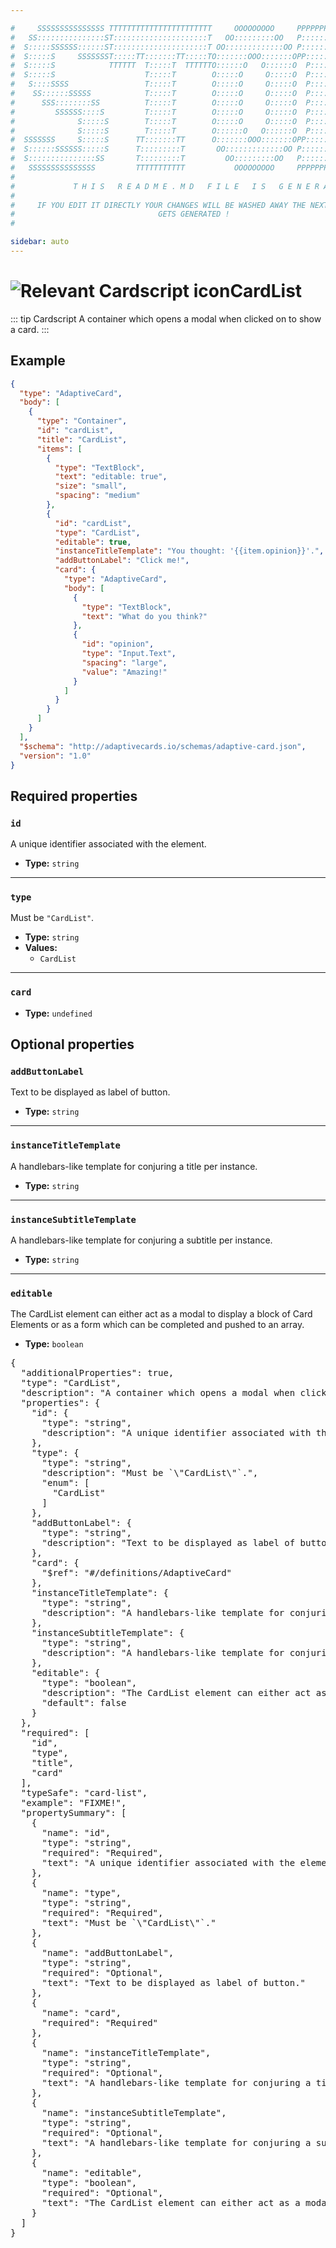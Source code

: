 ```yaml
---

#     SSSSSSSSSSSSSSS TTTTTTTTTTTTTTTTTTTTTTT     OOOOOOOOO     PPPPPPPPPPPPPPPPP    !!!  
#   SS:::::::::::::::ST:::::::::::::::::::::T   OO:::::::::OO   P::::::::::::::::P  !!:!! 
#  S:::::SSSSSS::::::ST:::::::::::::::::::::T OO:::::::::::::OO P::::::PPPPPP:::::P !:::! 
#  S:::::S     SSSSSSST:::::TT:::::::TT:::::TO:::::::OOO:::::::OPP:::::P     P:::::P!:::! 
#  S:::::S            TTTTTT  T:::::T  TTTTTTO::::::O   O::::::O  P::::P     P:::::P!:::! 
#  S:::::S                    T:::::T        O:::::O     O:::::O  P::::P     P:::::P!:::! 
#   S::::SSSS                 T:::::T        O:::::O     O:::::O  P::::PPPPPP:::::P !:::! 
#    SS::::::SSSSS            T:::::T        O:::::O     O:::::O  P:::::::::::::PP  !:::! 
#      SSS::::::::SS          T:::::T        O:::::O     O:::::O  P::::PPPPPPPPP    !:::! 
#         SSSSSS::::S         T:::::T        O:::::O     O:::::O  P::::P            !:::! 
#              S:::::S        T:::::T        O:::::O     O:::::O  P::::P            !!:!! 
#              S:::::S        T:::::T        O::::::O   O::::::O  P::::P             !!!   
#  SSSSSSS     S:::::S      TT:::::::TT      O:::::::OOO:::::::OPP::::::PP                 
#  S::::::SSSSSS:::::S      T:::::::::T       OO:::::::::::::OO P::::::::P           !!!  
#  S:::::::::::::::SS       T:::::::::T         OO:::::::::OO   P::::::::P          !!:!! 
#   SSSSSSSSSSSSSSS         TTTTTTTTTTT           OOOOOOOOO     PPPPPPPPPP           !!!  
#                                                                                          
#             T H I S   R E A D M E . M D   F I L E   I S   G E N E R A T E D !           
#                                                                                         
#     IF YOU EDIT IT DIRECTLY YOUR CHANGES WILL BE WASHED AWAY THE NEXT TIME THIS FILE  
#                                GETS GENERATED !
#                                                                                         

sidebar: auto
---
```


# <img class="header-prefix-icon" :src="$withBase('/cardscript-assets/icons/24dp/card-list.svg')" alt="Relevant Cardscript icon">CardList

::: tip Cardscript
A container which opens a modal when clicked on to show a card.
:::

## Example

``` json
{
  "type": "AdaptiveCard",
  "body": [
    {
      "type": "Container",
      "id": "cardList",
      "title": "CardList",
      "items": [
        {
          "type": "TextBlock",
          "text": "editable: true",
          "size": "small",
          "spacing": "medium"
        },
        {
          "id": "cardList",
          "type": "CardList",
          "editable": true,
          "instanceTitleTemplate": "You thought: '{{item.opinion}}'.",
          "addButtonLabel": "Click me!",
          "card": {
            "type": "AdaptiveCard",
            "body": [
              {
                "type": "TextBlock",
                "text": "What do you think?"
              },
              {
                "id": "opinion",
                "type": "Input.Text",
                "spacing": "large",
                "value": "Amazing!"
              }
            ]
          }
        }
      ]
    }
  ],
  "$schema": "http://adaptivecards.io/schemas/adaptive-card.json",
  "version": "1.0"
}
```

## Required properties

### `id`

A unique identifier associated with the element.

* **Type:** `string`

----

### `type`

Must be `"CardList"`.

* **Type:** `string`
* **Values:**
  * `CardList`

----

### `card`

* **Type:** `undefined`

## Optional properties

### `addButtonLabel`

Text to be displayed as label of button.

* **Type:** `string`

----

### `instanceTitleTemplate`

A handlebars-like template for conjuring a title per instance.

* **Type:** `string`

----

### `instanceSubtitleTemplate`

A handlebars-like template for conjuring a subtitle per instance.

* **Type:** `string`

----

### `editable`

The CardList element can either act as a modal to display a block of Card Elements or as a form which can be completed and pushed to an array.

* **Type:** `boolean`



<pre>
{
  "additionalProperties": true,
  "type": "CardList",
  "description": "A container which opens a modal when clicked on to show a card.",
  "properties": {
    "id": {
      "type": "string",
      "description": "A unique identifier associated with the element."
    },
    "type": {
      "type": "string",
      "description": "Must be `\"CardList\"`.",
      "enum": [
        "CardList"
      ]
    },
    "addButtonLabel": {
      "type": "string",
      "description": "Text to be displayed as label of button."
    },
    "card": {
      "$ref": "#/definitions/AdaptiveCard"
    },
    "instanceTitleTemplate": {
      "type": "string",
      "description": "A handlebars-like template for conjuring a title per instance."
    },
    "instanceSubtitleTemplate": {
      "type": "string",
      "description": "A handlebars-like template for conjuring a subtitle per instance."
    },
    "editable": {
      "type": "boolean",
      "description": "The CardList element can either act as a modal to display a block of Card Elements or as a form which can be completed and pushed to an array.",
      "default": false
    }
  },
  "required": [
    "id",
    "type",
    "title",
    "card"
  ],
  "typeSafe": "card-list",
  "example": "FIXME!",
  "propertySummary": [
    {
      "name": "id",
      "type": "string",
      "required": "Required",
      "text": "A unique identifier associated with the element."
    },
    {
      "name": "type",
      "type": "string",
      "required": "Required",
      "text": "Must be `\"CardList\"`."
    },
    {
      "name": "addButtonLabel",
      "type": "string",
      "required": "Optional",
      "text": "Text to be displayed as label of button."
    },
    {
      "name": "card",
      "required": "Required"
    },
    {
      "name": "instanceTitleTemplate",
      "type": "string",
      "required": "Optional",
      "text": "A handlebars-like template for conjuring a title per instance."
    },
    {
      "name": "instanceSubtitleTemplate",
      "type": "string",
      "required": "Optional",
      "text": "A handlebars-like template for conjuring a subtitle per instance."
    },
    {
      "name": "editable",
      "type": "boolean",
      "required": "Optional",
      "text": "The CardList element can either act as a modal to display a block of Card Elements or as a form which can be completed and pushed to an array."
    }
  ]
}
</pre>

